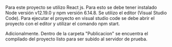 Para este proyecto se utilizo React js. Para esto se debe tener instalado Node versión v12.19.0 y npm versión 6.14.8.
Se utilizo el editor (Visual Studio Code). Para ejecutar el proyecto en visual studio code se debe abrir el proyecto con el editor y
 utilizar el comando npm start.

 Adicionalmente. Dentro de la carpeta "Publicacion" se encuentra el compilado del proyecto listo para ser subido al servidor de prueba.